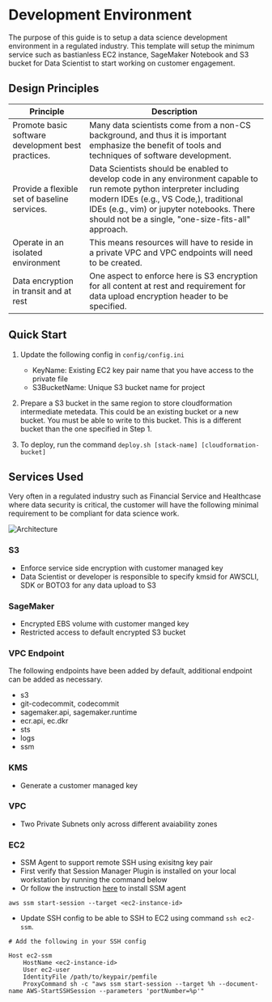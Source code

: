 # Development Environment

The purpose of this guide is to setup a data science development environment in
a regulated industry. This template will setup the minimum service such as
bastianless EC2 instance, SageMaker Notebook and S3 bucket for Data Scientist
to start working on customer engagement.

## Design Principles

| Principle                                                                     | Description                                                                                                                                                                                                                                                          |
| ----------------------------------------------------------------------------- | ---------------------------------------------------------------------------------------------------------------------------------------------------------------------------------------------------------------------------------------------------------------------|
| Promote basic software development best practices.                            | Many data scientists come from a non-CS background, and thus it is important emphasize the benefit of tools and techniques of software development. | 
| Provide a flexible set of baseline services.                                  | Data Scientists should be enabled to develop code in any environment capable to run remote python interpreter including modern IDEs (e.g., VS Code,), traditional IDEs (e.g., vim) or jupyter notebooks. There should not be a single, "one-size-fits-all" approach. |
| Operate in an isolated environment                                            | This means resources will have to reside in a private VPC and VPC endpoints will need to be created. |
| Data encryption in transit and at rest                                        | One aspect to enforce here is S3 encryption for all content at rest and requirement for data upload encryption header to be specified. |

## Quick Start

1) Update the following config in `config/config.ini`
    - KeyName: Existing EC2 key pair name that you have access to the private file
    - S3BucketName: Unique S3 bucket name for project

2) Prepare a S3 bucket in the same region to store cloudformation
intermediate metedata. This could be an existing bucket or a new bucket. You
must be able to write to this bucket. This is a different bucket than the one 
specified in Step 1.

3) To deploy, run the command `deploy.sh [stack-name] [cloudformation-bucket]`

## Services Used

Very often in a regulated industry such as Financial Service and Healthcase
where data security is critical, the customer will have the following minimal requirement
to be compliant for data science work.

![Architecture](https://github.com/awslabs/mlmax/raw/main/modules/environment/images/architecture.png)

### S3

- Enforce service side encryption with customer managed key
- Data Scientist or developer is responsible to specify kmsid for AWSCLI, SDK or BOTO3 for any data upload to S3

### SageMaker

- Encrypted EBS volume with customer manged key
- Restricted access to default encrypted S3 bucket

### VPC Endpoint

The following endpoints have been added by default, additional endpoint can be added as necessary.

- s3
- git-codecommit, codecommit
- sagemaker.api, sagemaker.runtime
- ecr.api, ec.dkr
- sts
- logs
- ssm

### KMS

- Generate a customer managed key

### VPC

- Two Private Subnets only across different avaiability zones

### EC2

- SSM Agent to support remote SSH using exisitng key pair
- First verify that Session Manager Plugin is installed on your local workstation by running the command below
- Or follow the instruction [here](https://docs.aws.amazon.com/systems-manager/latest/userguide/session-manager-working-with-install-plugin.html#install-plugin-verify) to install SSM agent

```
aws ssm start-session --target <ec2-instance-id>
```

- Update SSH config to be able to SSH to EC2 using command `ssh ec2-ssm`.

```
# Add the following in your SSH config

Host ec2-ssm
    HostName <ec2-instance-id>
    User ec2-user
    IdentityFile /path/to/keypair/pemfile
    ProxyCommand sh -c "aws ssm start-session --target %h --document-name AWS-StartSSHSession --parameters 'portNumber=%p'"

```
